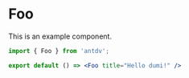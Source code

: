 # Foo

This is an example component.

```jsx
import { Foo } from 'antdv';

export default () => <Foo title="Hello dumi!" />
```
